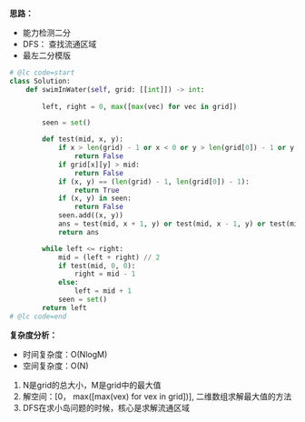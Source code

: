 
**思路：**

- 能力检测二分
- DFS： 查找流通区域
- 最左二分模版

```python
# @lc code=start
class Solution:
    def swimInWater(self, grid: [[int]]) -> int:
        
        left, right = 0, max([max(vec) for vec in grid])

        seen = set()

        def test(mid, x, y):
            if x > len(grid) - 1 or x < 0 or y > len(grid[0]) - 1 or y < 0:
                return False
            if grid[x][y] > mid:
                return False
            if (x, y) == (len(grid) - 1, len(grid[0]) - 1):
                return True
            if (x, y) in seen:
                return False
            seen.add((x, y))
            ans = test(mid, x + 1, y) or test(mid, x - 1, y) or test(mid, x, y + 1) or test(mid, x, y - 1)
            return ans

        while left <= right:
            mid = (left + right) // 2
            if test(mid, 0, 0):
                right = mid - 1
            else:
                left = mid + 1
            seen = set()
        return left
# @lc code=end
```
**复杂度分析：**
- 时间复杂度：O(NlogM)
- 空间复杂度：O(N)

1.  N是grid的总大小，M是grid中的最大值
2.  解空间：[0， max([max(vex) for vex in grid])], 二维数组求解最大值的方法
3.  DFS在求小岛问题的时候，核心是求解流通区域
